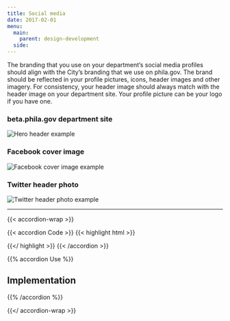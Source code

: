 ```yaml
---
title: Social media
date: 2017-02-01
menu:
  main:
    parent: design-development
  side:
---
```


The branding that you use on your department’s social media profiles should align with the City’s branding that we use on phila.gov. The brand should be reflected in your profile pictures, icons, header images and other imagery. For consistency, your header image should always match with the header image on your department site. Your profile picture can be your logo if you have one.

### beta.phila.gov department site
![Hero header example](/standards/img/social-media/beta-hero-header.jpg)

### Facebook cover image
![Facebook cover image example](/standards/img/social-media/facebook-cover-image.jpg)

### Twitter header photo
![Twitter header photo example](/standards/img/social-media/twitter-header-photo.jpg)

---

{{< accordion-wrap >}}

{{< accordion Code >}}
  {{< highlight html >}}

  {{</ highlight >}}
{{< /accordion >}}

{{% accordion Use %}}
## Implementation

{{% /accordion %}}

{{</ accordion-wrap >}}
